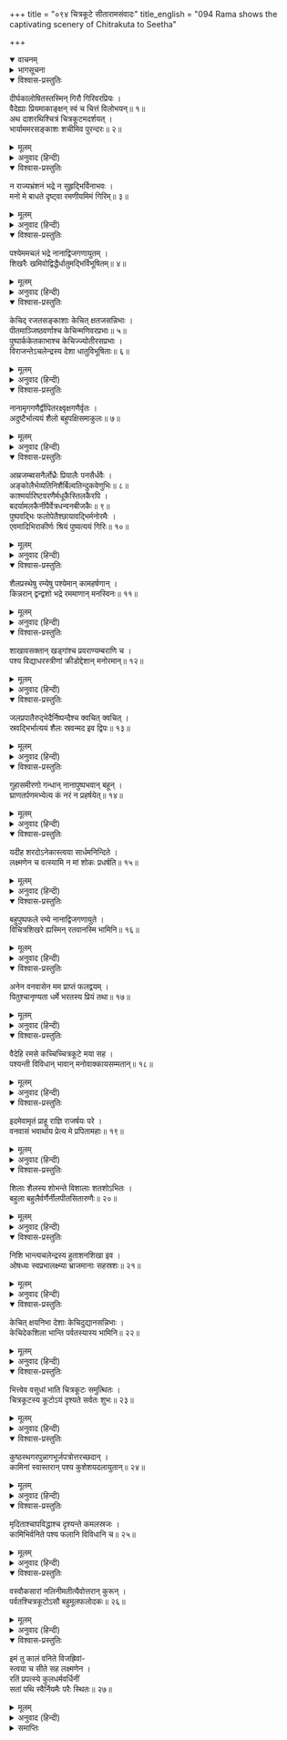 +++
title = "०९४ चित्रकूटे सीतारामसंवादः"
title_english = "094 Rama shows the captivating scenery of Chitrakuta to Seetha"

+++
<details open><summary>वाचनम्</summary>
<div caption="श्रीराम-हरिसीताराममूर्ति-घनपाठिभ्यां वचनम्" class="audioEmbed" src="https://archive.org/download/Ramayana-recitation-Sriram-harisItArAmamUrti-Ghanapaati-v2/Kanda_2/Kanda_2_AYK-094-Chitra_Kute_Rama_Sita_Samvadaha.mp3"></div>
</details>

<details><summary>भागसूचना</summary>

94. श्रीरामका सीताको चित्रकूटकी शोभा दिखाना
</details>

<details open><summary>विश्वास-प्रस्तुतिः</summary>

दीर्घकालोषितस्तस्मिन् गिरौ गिरिवरप्रियः ।  
वैदेह्याः प्रियमाकाङ्क्षन् स्वं च चित्तं विलोभयन्॥ १॥  
अथ दाशरथिश्चित्रं चित्रकूटमदर्शयत् ।  
भार्याममरसङ्काशः शचीमिव पुरन्दरः॥ २॥
</details>

<details><summary>मूलम्</summary>

दीर्घकालोषितस्तस्मिन् गिरौ गिरिवरप्रियः ।  
वैदेह्याः प्रियमाकाङ्क्षन् स्वं च चित्तं विलोभयन्॥ १॥  
अथ दाशरथिश्चित्रं चित्रकूटमदर्शयत् ।  
भार्याममरसङ्काशः शचीमिव पुरन्दरः॥ २॥
</details>

<details><summary>अनुवाद (हिन्दी)</summary>

गिरिवर चित्रकूट श्रीरामको बहुत ही प्रिय लगता था । वे उस पर्वतपर बहुत दिनोंसे रह रहे थे । एक दिन अमरतुल्य तेजस्वी दशरथनन्दन श्रीराम विदेहराजकुमारी सीताका प्रिय करनेकी इच्छासे तथा अपने मनको भी बहलानेके लिये अपनी भार्याको विचित्र चित्रकूटकी शोभाका दर्शन कराने लगे, मानो देवराज इन्द्र अपनी पत्नी शचीको पर्वतीय सुषमाका दर्शन करा रहे हों॥
</details>

<details open><summary>विश्वास-प्रस्तुतिः</summary>

न राज्यभ्रंशनं भद्रे न सुहृद्भिर्विनाभवः ।  
मनो मे बाधते दृष्ट्वा रमणीयमिमं गिरिम्॥ ३॥
</details>

<details><summary>मूलम्</summary>

न राज्यभ्रंशनं भद्रे न सुहृद्भिर्विनाभवः ।  
मनो मे बाधते दृष्ट्वा रमणीयमिमं गिरिम्॥ ३॥
</details>

<details><summary>अनुवाद (हिन्दी)</summary>

(वे बोले—) ‘भद्रे! यद्यपि मैं राज्यसे भ्रष्ट हो गया हूँ तथा मुझे अपने हितैषी सुहृदोंसे विलग होकर रहना पड़ता है, तथापि जब मैं इस रमणीय पर्वतकी ओर देखता हूँ, तब मेरा सारा दुःख दूर हो जाता है—राज्यका न मिलना और सुहृदोंका विछोह होना भी मेरे मनको व्यथित नहीं कर पाता है॥ ३॥
</details>

<details open><summary>विश्वास-प्रस्तुतिः</summary>

पश्येममचलं भद्रे नानाद्विजगणायुतम् ।  
शिखरैः खमिवोद्विद्धैर्धातुमद्भिर्विभूषितम्॥ ४॥
</details>

<details><summary>मूलम्</summary>

पश्येममचलं भद्रे नानाद्विजगणायुतम् ।  
शिखरैः खमिवोद्विद्धैर्धातुमद्भिर्विभूषितम्॥ ४॥
</details>

<details><summary>अनुवाद (हिन्दी)</summary>

‘कल्याणि! इस पर्वतपर दृष्टिपात तो करो, नाना प्रकारके असंख्य पक्षी यहाँ कलरव कर रहे हैं । नाना प्रकारके धातुओंसे मण्डित इसके गगन-चुम्बी शिखर मानो आकाशको बेध रहे हैं । इन शिखरोंसे विभूषित हुआ यह चित्रकूट कैसी शोभा पा रहा है!॥ ४॥
</details>

<details open><summary>विश्वास-प्रस्तुतिः</summary>

केचिद् रजतसङ्काशाः केचित् क्षतजसन्निभाः ।  
पीतमाञ्जिष्ठवर्णाश्च केचिन्मणिवरप्रभाः॥ ५॥  
पुष्पार्ककेतकाभाश्च केचिज्ज्योतीरसप्रभाः ।  
विराजन्तेऽचलेन्द्रस्य देशा धातुविभूषिताः॥ ६॥
</details>

<details><summary>मूलम्</summary>

केचिद् रजतसङ्काशाः केचित् क्षतजसन्निभाः ।  
पीतमाञ्जिष्ठवर्णाश्च केचिन्मणिवरप्रभाः॥ ५॥  
पुष्पार्ककेतकाभाश्च केचिज्ज्योतीरसप्रभाः ।  
विराजन्तेऽचलेन्द्रस्य देशा धातुविभूषिताः॥ ६॥
</details>

<details><summary>अनुवाद (हिन्दी)</summary>

‘विभिन्न धातुओंसे अलंकृत अचलराज चित्रकूटके प्रदेश कितने सुन्दर लगते हैं! इनमेंसे कोई तो चाँदीके समान चमक रहे हैं । कोई लोहूकी लाल आभाका विस्तार करते हैं । किन्हीं प्रदेशोंके रंग पीले और मंजिष्ठ वर्णके हैं । कोई श्रेष्ठ मणियोंके समान उद्भासित होते हैं । कोई पुखराजके समान, कोई स्फटिकके सदृश और कोई केवड़ेके फूलके समान कान्तिवाले हैं तथा कुछ प्रदेश नक्षत्रों और पारेके समान प्रकाशित होते हैं॥ ५-६॥
</details>

<details open><summary>विश्वास-प्रस्तुतिः</summary>

नानामृगगणैर्द्वीपितरक्ष्वृक्षगणैर्वृतः ।  
अदुष्टैर्भात्ययं शैलो बहुपक्षिसमाकुलः॥ ७॥
</details>

<details><summary>मूलम्</summary>

नानामृगगणैर्द्वीपितरक्ष्वृक्षगणैर्वृतः ।  
अदुष्टैर्भात्ययं शैलो बहुपक्षिसमाकुलः॥ ७॥
</details>

<details><summary>अनुवाद (हिन्दी)</summary>

‘यह पर्वत बहुसंख्यक पक्षियोंसे व्याप्त है तथा नाना प्रकारके मृगों, बड़े-बड़े व्याघ्रों, चीतों और रीछोंसे भरा हुआ है । वे व्याघ्र आदि हिंसक जन्तु अपने दुष्टभावका परित्याग करके यहाँ रहते हैं और इस पर्वतकी शोभा बढ़ाते हैं॥ ७॥
</details>

<details open><summary>विश्वास-प्रस्तुतिः</summary>

आम्रजम्ब्वसनैर्लोध्रैः प्रियालैः पनसैर्धवैः ।  
अङ्कोलैर्भव्यतिनिशैर्बिल्वतिन्दुकवेणुभिः॥ ८॥  
काश्मर्यारिष्टवरणैर्मधूकैस्तिलकैरपि ।  
बदर्यामलकैर्नीपैर्वेत्रधन्वनबीजकैः॥ ९॥  
पुष्पवद्भिः फलोपेतैश्छायावद्भिर्मनोरमैः ।  
एवमादिभिराकीर्णः श्रियं पुष्यत्ययं गिरिः॥ १०॥
</details>

<details><summary>मूलम्</summary>

आम्रजम्ब्वसनैर्लोध्रैः प्रियालैः पनसैर्धवैः ।  
अङ्कोलैर्भव्यतिनिशैर्बिल्वतिन्दुकवेणुभिः॥ ८॥  
काश्मर्यारिष्टवरणैर्मधूकैस्तिलकैरपि ।  
बदर्यामलकैर्नीपैर्वेत्रधन्वनबीजकैः॥ ९॥  
पुष्पवद्भिः फलोपेतैश्छायावद्भिर्मनोरमैः ।  
एवमादिभिराकीर्णः श्रियं पुष्यत्ययं गिरिः॥ १०॥
</details>

<details><summary>अनुवाद (हिन्दी)</summary>

‘आम, जामुन, असन, लोध, प्रियाल, कटहल, धव, अंकोल, भव्य, तिनिश, बेल, तिन्दुक, बाँस, काश्मरी (मधुपर्णिका), अरिष्ट (नीम), वरण, महुआ, तिलक, बेर, आँवला, कदम्ब, बेत, धन्वन (इन्द्रजौ), बीजक (अनार) आदि घनी छायावाले वृक्षोंसे, जो फूलों और फलोंसे लदे होनेके कारण मनोरम प्रतीत होते थे, व्याप्त हुआ यह पर्वत अनुपम शोभाका पोषण एवं विस्तार कर रहा है॥ ८—१०॥
</details>

<details open><summary>विश्वास-प्रस्तुतिः</summary>

शैलप्रस्थेषु रम्येषु पश्येमान् कामहर्षणान् ।  
किन्नरान् द्वन्द्वशो भद्रे रममाणान् मनस्विनः॥ ११॥
</details>

<details><summary>मूलम्</summary>

शैलप्रस्थेषु रम्येषु पश्येमान् कामहर्षणान् ।  
किन्नरान् द्वन्द्वशो भद्रे रममाणान् मनस्विनः॥ ११॥
</details>

<details><summary>अनुवाद (हिन्दी)</summary>

‘इन रमणीय शैलशिखरोंपर उन प्रदेशोंको देखो, जो प्रेम-मिलनकी भावनाका उद्दीपन करके आन्तरिक हर्षको बढ़ानेवाले हैं । वहाँ मनस्वी किन्नर दो-दो एक साथ होकर टहल रहे हैं॥ ११॥
</details>

<details open><summary>विश्वास-प्रस्तुतिः</summary>

शाखावसक्तान् खड्गांश्च प्रवराण्यम्बराणि च ।  
पश्य विद्याधरस्त्रीणां क्रीडोद्देशान् मनोरमान्॥ १२॥
</details>

<details><summary>मूलम्</summary>

शाखावसक्तान् खड्गांश्च प्रवराण्यम्बराणि च ।  
पश्य विद्याधरस्त्रीणां क्रीडोद्देशान् मनोरमान्॥ १२॥
</details>

<details><summary>अनुवाद (हिन्दी)</summary>

‘इन किन्नरोंके खड्ग पेड़ोंकी डालियोंमें लटक रहे हैं । इधर विद्याधरोंकी स्त्रियोंके मनोरम क्रीड़ास्थलों तथा वृक्षोंकी शाखाओंपर रखे हुए उनके सुन्दर वस्त्रोंकी ओर भी देखो॥ १२॥
</details>

<details open><summary>विश्वास-प्रस्तुतिः</summary>

जलप्रपातैरुद्भेदैर्निष्पन्दैश्च क्वचित् क्वचित् ।  
स्रवद्भिर्भात्ययं शैलः स्रवन्मद इव द्विपः॥ १३॥
</details>

<details><summary>मूलम्</summary>

जलप्रपातैरुद्भेदैर्निष्पन्दैश्च क्वचित् क्वचित् ।  
स्रवद्भिर्भात्ययं शैलः स्रवन्मद इव द्विपः॥ १३॥
</details>

<details><summary>अनुवाद (हिन्दी)</summary>

‘इसके ऊपर कहीं ऊँचेसे झरने गिर रहे हैं, कहीं जमीनके भीतरसे सोते निकले हैं और कहीं-कहीं छोटे-छोटे स्रोत प्रवाहित हो रहे हैं । इन सबके द्वारा यह पर्वत मदकी धारा बहानेवाले हाथीके समान शोभा पाता है॥ १३॥
</details>

<details open><summary>विश्वास-प्रस्तुतिः</summary>

गुहासमीरणो गन्धान् नानापुष्पभवान् बहून् ।  
घ्राणतर्पणमभ्येत्य कं नरं न प्रहर्षयेत्॥ १४॥
</details>

<details><summary>मूलम्</summary>

गुहासमीरणो गन्धान् नानापुष्पभवान् बहून् ।  
घ्राणतर्पणमभ्येत्य कं नरं न प्रहर्षयेत्॥ १४॥
</details>

<details><summary>अनुवाद (हिन्दी)</summary>

‘गुफाओंसे निकली हुई वायु नाना प्रकारके पुष्पोंकी प्रचुर गन्ध लेकर नासिकाको तृप्त करती हुई किस पुरुषके पास आकर उसका हर्ष नहीं बढ़ा रही है॥ १४॥
</details>

<details open><summary>विश्वास-प्रस्तुतिः</summary>

यदीह शरदोऽनेकास्त्वया सार्धमनिन्दिते ।  
लक्ष्मणेन च वत्स्यामि न मां शोकः प्रधर्षति॥ १५॥
</details>

<details><summary>मूलम्</summary>

यदीह शरदोऽनेकास्त्वया सार्धमनिन्दिते ।  
लक्ष्मणेन च वत्स्यामि न मां शोकः प्रधर्षति॥ १५॥
</details>

<details><summary>अनुवाद (हिन्दी)</summary>

‘सती-साध्वी सीते! यदि तुम्हारे और लक्ष्मणके साथ मैं यहाँ अनेक वर्षोंतक रहूँ तो भी नगरत्यागका शोक मुझे कदापि पीड़ित नहीं करेगा॥ १५॥
</details>

<details open><summary>विश्वास-प्रस्तुतिः</summary>

बहुपुष्पफले रम्ये नानाद्विजगणायुते ।  
विचित्रशिखरे ह्यस्मिन् रतवानस्मि भामिनि॥ १६॥
</details>

<details><summary>मूलम्</summary>

बहुपुष्पफले रम्ये नानाद्विजगणायुते ।  
विचित्रशिखरे ह्यस्मिन् रतवानस्मि भामिनि॥ १६॥
</details>

<details><summary>अनुवाद (हिन्दी)</summary>

‘भामिनि! बहुतेरे फूलों और फलोंसे युक्त तथा नाना प्रकारके पक्षियोंसे सेवित इस विचित्र शिखरवाले रमणीय पर्वतपर मेरा मन बहुत लगता है॥ १६॥
</details>

<details open><summary>विश्वास-प्रस्तुतिः</summary>

अनेन वनवासेन मम प्राप्तं फलद्वयम् ।  
पितुश्चानृण्यता धर्मे भरतस्य प्रियं तथा॥ १७॥
</details>

<details><summary>मूलम्</summary>

अनेन वनवासेन मम प्राप्तं फलद्वयम् ।  
पितुश्चानृण्यता धर्मे भरतस्य प्रियं तथा॥ १७॥
</details>

<details><summary>अनुवाद (हिन्दी)</summary>

‘प्रिये! इस वनवाससे मुझे दो फल प्राप्त हुए हैं—दो लाभ हुए हैं—एक तो धर्मानुसार पिताकी आज्ञाका पालनरूप ऋण चुक गया और दूसरा भाई भरतका प्रिय हुआ॥ १७॥
</details>

<details open><summary>विश्वास-प्रस्तुतिः</summary>

वैदेहि रमसे कच्चिच्चित्रकूटे मया सह ।  
पश्यन्ती विविधान् भावान् मनोवाक्कायसम्मतान्॥ १८॥
</details>

<details><summary>मूलम्</summary>

वैदेहि रमसे कच्चिच्चित्रकूटे मया सह ।  
पश्यन्ती विविधान् भावान् मनोवाक्कायसम्मतान्॥ १८॥
</details>

<details><summary>अनुवाद (हिन्दी)</summary>

‘विदेहकुमारी! क्या चित्रकूट पर्वतपर मेरे साथ मन, वाणी और शरीरको प्रिय लगनेवाले भाँति-भाँतिके पदार्थोंको देखकर तुम्हें आनन्द प्राप्त होता है?॥ १८॥
</details>

<details open><summary>विश्वास-प्रस्तुतिः</summary>

इदमेवामृतं प्राहू राज्ञि राजर्षयः परे ।  
वनवासं भवार्थाय प्रेत्य मे प्रपितामहाः॥ १९॥
</details>

<details><summary>मूलम्</summary>

इदमेवामृतं प्राहू राज्ञि राजर्षयः परे ।  
वनवासं भवार्थाय प्रेत्य मे प्रपितामहाः॥ १९॥
</details>

<details><summary>अनुवाद (हिन्दी)</summary>

‘रानी! मेरे प्रपितामह मनु आदि उत्कृष्ट राजर्षियोंने नियमपूर्वक किये गये इन वनवासको ही अमृत बतलाया है; इससे शरीरत्यागके पश्चात् परम कल्याणकी प्राप्ति होती है॥ १९॥
</details>

<details open><summary>विश्वास-प्रस्तुतिः</summary>

शिलाः शैलस्य शोभन्ते विशालाः शतशोऽभितः ।  
बहुला बहुलैर्वर्णैर्नीलपीतसितारुणैः॥ २०॥
</details>

<details><summary>मूलम्</summary>

शिलाः शैलस्य शोभन्ते विशालाः शतशोऽभितः ।  
बहुला बहुलैर्वर्णैर्नीलपीतसितारुणैः॥ २०॥
</details>

<details><summary>अनुवाद (हिन्दी)</summary>

‘चारों ओर इस पर्वतकी सैकड़ों विशाल शिलाएँ शोभा पा रही हैं, जो नीले, पीले, सफेद और लाल आदि विविध रंगोंसे अनेक प्रकारकी दिखायी देती हैं॥ २०॥
</details>

<details open><summary>विश्वास-प्रस्तुतिः</summary>

निशि भान्त्यचलेन्द्रस्य हुताशनशिखा इव ।  
ओषध्यः स्वप्रभालक्ष्म्या भ्राजमानाः सहस्रशः॥ २१॥
</details>

<details><summary>मूलम्</summary>

निशि भान्त्यचलेन्द्रस्य हुताशनशिखा इव ।  
ओषध्यः स्वप्रभालक्ष्म्या भ्राजमानाः सहस्रशः॥ २१॥
</details>

<details><summary>अनुवाद (हिन्दी)</summary>

‘रातमें इस पर्वतराजके ऊपर लगी हुई सहस्रों ओषधियाँ अपनी प्रभासम्पत्तिसे प्रकाशित होती हुई अग्निशिखाके समान उद्भासित होती हैं॥ २१॥
</details>

<details open><summary>विश्वास-प्रस्तुतिः</summary>

केचित् क्षयनिभा देशाः केचिदुद्यानसन्निभाः ।  
केचिदेकशिला भान्ति पर्वतस्यास्य भामिनि॥ २२॥
</details>

<details><summary>मूलम्</summary>

केचित् क्षयनिभा देशाः केचिदुद्यानसन्निभाः ।  
केचिदेकशिला भान्ति पर्वतस्यास्य भामिनि॥ २२॥
</details>

<details><summary>अनुवाद (हिन्दी)</summary>

‘भामिनि! इस पर्वतके कई स्थान घरकी भाँति दिखायी देते हैं (क्योंकि वे वृक्षोंकी घनी छायासे आच्छादित हैं) और कई स्थान चम्पा, मालती आदि फूलोंकी अधिकताके कारण उद्यानके समान सुशोभित होते हैं तथा कितने ही स्थान ऐसे हैं जहाँ बहुत दूरतक एक ही शिला फैली हुई है । इन सबकी बड़ी शोभा होती है॥ २२॥
</details>

<details open><summary>विश्वास-प्रस्तुतिः</summary>

भित्त्वेव वसुधां भाति चित्रकूटः समुत्थितः ।  
चित्रकूटस्य कूटोऽयं दृश्यते सर्वतः शुभः॥ २३॥
</details>

<details><summary>मूलम्</summary>

भित्त्वेव वसुधां भाति चित्रकूटः समुत्थितः ।  
चित्रकूटस्य कूटोऽयं दृश्यते सर्वतः शुभः॥ २३॥
</details>

<details><summary>अनुवाद (हिन्दी)</summary>

‘ऐसा जान पड़ता है कि यह चित्रकूट पर्वत पृथ्वीको फाड़कर ऊपर उठ आया है । चित्रकूटका यह शिखर सब ओरसे सुन्दर दिखायी देता है॥ २३॥
</details>

<details open><summary>विश्वास-प्रस्तुतिः</summary>

कुष्ठस्थगरपुन्नागभूर्जपत्रोत्तरच्छदान् ।  
कामिनां स्वास्तरान् पश्य कुशेशयदलायुतान्॥ २४॥
</details>

<details><summary>मूलम्</summary>

कुष्ठस्थगरपुन्नागभूर्जपत्रोत्तरच्छदान् ।  
कामिनां स्वास्तरान् पश्य कुशेशयदलायुतान्॥ २४॥
</details>

<details><summary>अनुवाद (हिन्दी)</summary>

‘प्रिये! देखो, ये विलासियोंके बिस्तर हैं, जिनपर उत्पल, पुत्रजीवक, पुन्नाग और भोजपत्र—इनके पत्ते ही चादरका काम देते हैं तथा इनके ऊपर सब ओरसे कमलोंके पत्ते बिछे हुए हैं॥ २४॥
</details>

<details open><summary>विश्वास-प्रस्तुतिः</summary>

मृदिताश्चापविद्धाश्च दृश्यन्ते कमलस्रजः ।  
कामिभिर्वनिते पश्य फलानि विविधानि च॥ २५॥
</details>

<details><summary>मूलम्</summary>

मृदिताश्चापविद्धाश्च दृश्यन्ते कमलस्रजः ।  
कामिभिर्वनिते पश्य फलानि विविधानि च॥ २५॥
</details>

<details><summary>अनुवाद (हिन्दी)</summary>

‘प्रियतमे! ये कमलोंकी मालाएँ दिखायी देती हैं, जो विलासियोंद्वारा मसलकर फेंक दी गयी हैं । उधर देखो, वृक्षोंमें नाना प्रकारके फल लगे हुए हैं॥ २५॥
</details>

<details open><summary>विश्वास-प्रस्तुतिः</summary>

वस्वौकसारां नलिनीमतीत्यैवोत्तरान् कुरून् ।  
पर्वतश्चित्रकूटोऽसौ बहुमूलफलोदकः॥ २६॥
</details>

<details><summary>मूलम्</summary>

वस्वौकसारां नलिनीमतीत्यैवोत्तरान् कुरून् ।  
पर्वतश्चित्रकूटोऽसौ बहुमूलफलोदकः॥ २६॥
</details>

<details><summary>अनुवाद (हिन्दी)</summary>

‘बहुत-से फल, मूल और जलसे सम्पन्न यह चित्रकूट पर्वत कुबेर-नगरी वस्वौकसारा (अलका), इन्द्रपुरी नलिनी (अमरावती अथवा नलिनी नामसे प्रसिद्ध कुबेरकी सौगन्धिक कमलोंसे युक्त पुष्करिणी) तथा उत्तर कुरुको भी अपनी शोभासे तिरस्कृत कर रहा है॥ २६॥
</details>

<details open><summary>विश्वास-प्रस्तुतिः</summary>

इमं तु कालं वनिते विजह्रिवां-  
स्त्वया च सीते सह लक्ष्मणेन ।  
रतिं प्रपत्स्ये कुलधर्मवर्धिनीं  
सतां पथि स्वैर्नियमैः परैः स्थितः॥ २७॥
</details>

<details><summary>मूलम्</summary>

इमं तु कालं वनिते विजह्रिवां-  
स्त्वया च सीते सह लक्ष्मणेन ।  
रतिं प्रपत्स्ये कुलधर्मवर्धिनीं  
सतां पथि स्वैर्नियमैः परैः स्थितः॥ २७॥
</details>

<details><summary>अनुवाद (हिन्दी)</summary>

‘प्राणवल्लभे सीते! अपने उत्तम नियमोंको पालन करते हुए सन्मार्गपर स्थित रहकर यदि तुम्हारे और लक्ष्मणके साथ यह चौदह वर्षोंका समय मैं सानन्द व्यतीत कर लूँगा तो मुझे वह सुख प्राप्त होगा जो कुलधर्मको बढ़ानेवाला है’॥ २७॥
</details>

<details><summary>समाप्तिः</summary>

इत्यार्षे श्रीमद्रामायणे वाल्मीकीये आदिकाव्येऽयोध्याकाण्डे चतुर्नवतितमः सर्गः॥ ९४॥  
इस प्रकार श्रीवाल्मीकिनिर्मित आर्षरामायण आदिकाव्यके अयोध्याकाण्डमें चौरानबेवाँ सर्ग पूरा हुआ॥ ९४॥
</details>

